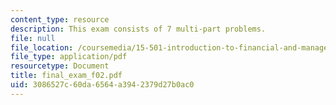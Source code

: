 ```yaml
---
content_type: resource
description: This exam consists of 7 multi-part problems.
file: null
file_location: /coursemedia/15-501-introduction-to-financial-and-managerial-accounting-spring-2004/3086527c60da6564a3942379d27b0ac0_final_exam_f02.pdf
file_type: application/pdf
resourcetype: Document
title: final_exam_f02.pdf
uid: 3086527c-60da-6564-a394-2379d27b0ac0
---
```


